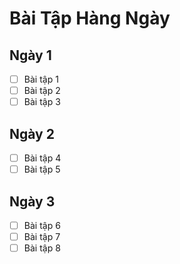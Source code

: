 # Bài Tập Hàng Ngày

## Ngày 1

- [ ] Bài tập 1
- [ ] Bài tập 2
- [ ] Bài tập 3

## Ngày 2

- [ ] Bài tập 4
- [ ] Bài tập 5

## Ngày 3

- [ ] Bài tập 6
- [ ] Bài tập 7
- [ ] Bài tập 8
